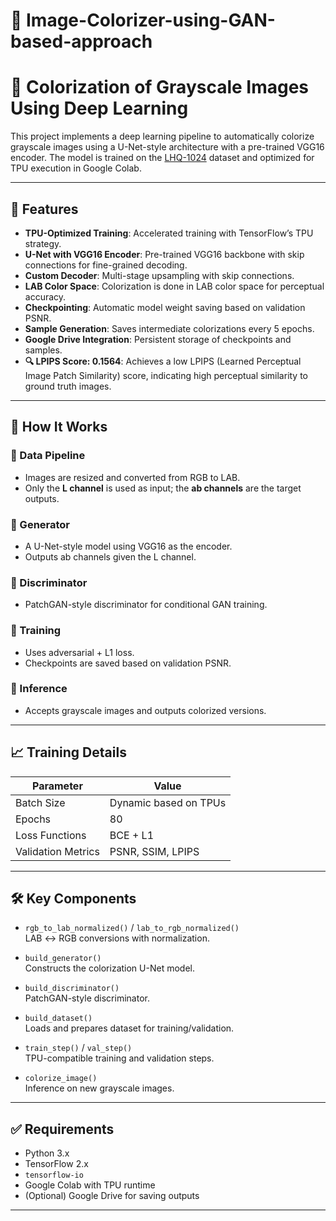# 🎨 Image-Colorizer-using-GAN-based-approach

# 🎨 Colorization of Grayscale Images Using Deep Learning

This project implements a deep learning pipeline to automatically colorize grayscale images using a U-Net-style architecture with a pre-trained VGG16 encoder. The model is trained on the [LHQ-1024](https://github.com/pkuliyi2015/LHQ) dataset and optimized for TPU execution in Google Colab.

---

## 🚀 Features

- **TPU-Optimized Training**: Accelerated training with TensorFlow’s TPU strategy.
- **U-Net with VGG16 Encoder**: Pre-trained VGG16 backbone with skip connections for fine-grained decoding.
- **Custom Decoder**: Multi-stage upsampling with skip connections.
- **LAB Color Space**: Colorization is done in LAB color space for perceptual accuracy.
- **Checkpointing**: Automatic model weight saving based on validation PSNR.
- **Sample Generation**: Saves intermediate colorizations every 5 epochs.
- **Google Drive Integration**: Persistent storage of checkpoints and samples.
- **🔍 LPIPS Score: 0.1564**: Achieves a low LPIPS (Learned Perceptual Image Patch Similarity) score, indicating high perceptual similarity to ground truth images.

---

## 🧠 How It Works

### 🔹 Data Pipeline
- Images are resized and converted from RGB to LAB.
- Only the **L channel** is used as input; the **ab channels** are the target outputs.

### 🔹 Generator
- A U-Net-style model using VGG16 as the encoder.
- Outputs ab channels given the L channel.

### 🔹 Discriminator
- PatchGAN-style discriminator for conditional GAN training.

### 🔹 Training
- Uses adversarial + L1 loss.
- Checkpoints are saved based on validation PSNR.

### 🔹 Inference
- Accepts grayscale images and outputs colorized versions.

---

## 📈 Training Details

| Parameter           | Value                    |
|--------------------|--------------------------|
| Batch Size         | Dynamic based on TPUs    |
| Epochs             | 80                       |
| Loss Functions     | BCE + L1                 |
| Validation Metrics | PSNR, SSIM, LPIPS        |

---

## 🛠️ Key Components

- `rgb_to_lab_normalized()` / `lab_to_rgb_normalized()`  
  LAB ↔️ RGB conversions with normalization.
  
- `build_generator()`  
  Constructs the colorization U-Net model.

- `build_discriminator()`  
  PatchGAN-style discriminator.

- `build_dataset()`  
  Loads and prepares dataset for training/validation.

- `train_step()` / `val_step()`  
  TPU-compatible training and validation steps.

- `colorize_image()`  
  Inference on new grayscale images.

---

## ✅ Requirements

- Python 3.x  
- TensorFlow 2.x  
- `tensorflow-io`  
- Google Colab with TPU runtime  
- (Optional) Google Drive for saving outputs

---

